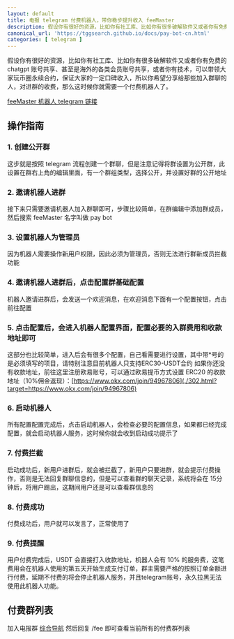 ```yaml
---
layout: default
title: 电报 telegram 付费机器人，带你稳步提升收入 feeMaster
description: 假设你有很好的资源，比如你有社工库、比如你有很多破解软件又或者你有免费的 chatgpt 账号共享、甚至是海外的各类会员账号共享，或者你有技术。这里我们还有当前已经有的付费群，你可以来试试。
canonical_url: 'https://tggsearch.github.io/docs/pay-bot-cn.html'
categories: [ telegram ]
---
```

假设你有很好的资源，比如你有社工库、比如你有很多破解软件又或者你有免费的 chatgpt 账号共享、甚至是海外的各类会员账号共享，或者你有技术，可以带领大家玩币圈永续合约，保证大家的一定口碑收入，所以你希望分享给那些加入群聊的人，对进群的收费，那么这时候你就需要一个付费机器人了。

[feeMaster 机器人 telegram 链接](./302.html?target=https://t.me/feeMasterBot)

## 操作指南

### 1. 创建公开群
这步就是按照 telegram 流程创建一个群聊，但是注意记得将群设置为公开群，此设置在群右上角的编辑里面，有一个群组类型，选择公开，并设置好群的公开地址

### 2. 邀请机器人进群
接下来只需要邀请机器人加入群聊即可，步骤比较简单，在群编辑中添加群成员，然后搜索 feeMaster 名字叫做 pay bot

### 3. 设置机器人为管理员
因为机器人需要操作新用户权限，因此必须为管理员，否则无法进行群新成员拦截功能

### 4. 邀请机器人进群后，点击配置群基础配置
机器人邀请进群后，会发送一个欢迎消息，在欢迎消息下面有一个配置按钮，点击前往配置

### 5. 点击配置后，会进入机器人配置界面，配置必要的入群费用和收款地址即可
这部分也比较简单，进入后会有很多个配置，自己看需要进行设置，其中带*号的是必须填写的项目，请特别注意目前机器人只支持ERC30-USDT合约
如果你还没有收款地址，前往这里注册欧易账号，可以通过欧易提币方式设置 ERC20 的收款地址（10%佣金返现）：[https://www.okx.com/join/94967806](./302.html?target=https://www.okx.com/join/94967806)

### 6. 启动机器人
所有配置配置完成后，点击启动机器人，会检查必要的配置信息，如果都已经完成配置，就会启动机器人服务，这时候你就会收到启动成功提示了

### 7. 付费拦截
启动成功后，新用户进群后，就会被拦截了，新用户只要进群，就会提示付费操作，否则是无法回复群聊信息的，但是可以查看群的聊天记录，系统将会在 15分钟后，将用户踢出，这期间用户还是可以查看群信息的

### 8. 付费成功
付费成功后，用户就可以发言了，正常使用了

### 9. 付费提醒
用户付费完成后，USDT 会直接打入收款地址，机器人会有 10% 的服务费，这笔费用会在机器人使用的第五天开始生成支付订单，群主需要严格的按照订单金额进行付费，延期不付费的将会停止机器人服务，并且telegram账号，永久拉黑无法使用此机器人功能。

## 付费群列表
加入电报群 [综合导航](./302.html?target=https://t.me/chineseSearchService) 然后回复 /fee 即可查看当前所有的付费群列表
